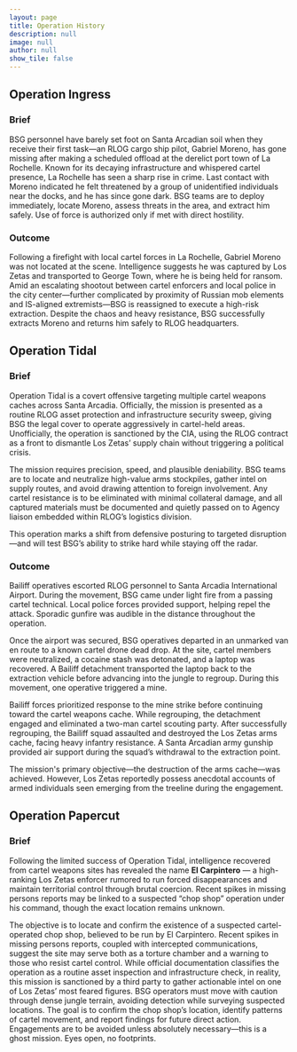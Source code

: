 ```yaml
---
layout: page
title: Operation History
description: null
image: null
author: null
show_tile: false
---
```


## Operation Ingress

### Brief

BSG personnel have barely set foot on Santa Arcadian soil when they receive their first task—an RLOG cargo ship pilot, Gabriel Moreno, has gone missing after making a scheduled offload at the derelict port town of La Rochelle. Known for its decaying infrastructure and whispered cartel presence, La Rochelle has seen a sharp rise in crime. Last contact with Moreno indicated he felt threatened by a group of unidentified individuals near the docks, and he has since gone dark. BSG teams are to deploy immediately, locate Moreno, assess threats in the area, and extract him safely. Use of force is authorized only if met with direct hostility.

### Outcome

Following a firefight with local cartel forces in La Rochelle, Gabriel Moreno was not located at the scene. Intelligence suggests he was captured by Los Zetas and transported to George Town, where he is being held for ransom. Amid an escalating shootout between cartel enforcers and local police in the city center—further complicated by proximity of Russian mob elements and IS-aligned extremists—BSG is reassigned to execute a high-risk extraction. Despite the chaos and heavy resistance, BSG successfully extracts Moreno and returns him safely to RLOG headquarters.

## Operation Tidal

### Brief 

Operation Tidal is a covert offensive targeting multiple cartel weapons caches across Santa Arcadia. Officially, the mission is presented as a routine RLOG asset protection and infrastructure security sweep, giving BSG the legal cover to operate aggressively in cartel-held areas. Unofficially, the operation is sanctioned by the CIA, using the RLOG contract as a front to dismantle Los Zetas’ supply chain without triggering a political crisis.

The mission requires precision, speed, and plausible deniability. BSG teams are to locate and neutralize high-value arms stockpiles, gather intel on supply routes, and avoid drawing attention to foreign involvement. Any cartel resistance is to be eliminated with minimal collateral damage, and all captured materials must be documented and quietly passed on to Agency liaison embedded within RLOG’s logistics division.

This operation marks a shift from defensive posturing to targeted disruption—and will test BSG’s ability to strike hard while staying off the radar.

### Outcome

Bailiff operatives escorted RLOG personnel to Santa Arcadia International Airport. During the movement, BSG came under light fire from a passing cartel technical. Local police forces provided support, helping repel the attack. Sporadic gunfire was audible in the distance throughout the operation.

Once the airport was secured, BSG operatives departed in an unmarked van en route to a known cartel drone dead drop. At the site, cartel members were neutralized, a cocaine stash was detonated, and a laptop was recovered. A Bailiff detachment transported the laptop back to the extraction vehicle before advancing into the jungle to regroup. During this movement, one operative triggered a mine.

Bailiff forces prioritized response to the mine strike before continuing toward the cartel weapons cache. While regrouping, the detachment engaged and eliminated a two-man cartel scouting party. After successfully regrouping, the Bailiff squad assaulted and destroyed the Los Zetas arms cache, facing heavy infantry resistance. A Santa Arcadian army gunship provided air support during the squad’s withdrawal to the extraction point.

The mission's primary objective—the destruction of the arms cache—was achieved. However, Los Zetas reportedly possess anecdotal accounts of armed individuals seen emerging from the treeline during the engagement.

## Operation Papercut

### Brief

Following the limited success of Operation Tidal, intelligence recovered from cartel weapons sites has revealed the name **El Carpintero** — a high-ranking Los Zetas enforcer rumored to run forced disappearances and maintain territorial control through brutal coercion. Recent spikes in missing persons reports may be linked to a suspected “chop shop” operation under his command, though the exact location remains unknown.

The objective is to locate and confirm the existence of a suspected cartel-operated chop shop, believed to be run by El Carpintero. Recent spikes in missing persons reports, coupled with intercepted communications, suggest the site may serve both as a torture chamber and a warning to those who resist cartel control. While official documentation classifies the operation as a routine asset inspection and infrastructure check, in reality, this mission is sanctioned by a third party to gather actionable intel on one of Los Zetas’ most feared figures. BSG operators must move with caution through dense jungle terrain, avoiding detection while surveying suspected locations. The goal is to confirm the chop shop’s location, identify patterns of cartel movement, and report findings for future direct action. Engagements are to be avoided unless absolutely necessary—this is a ghost mission. Eyes open, no footprints.

